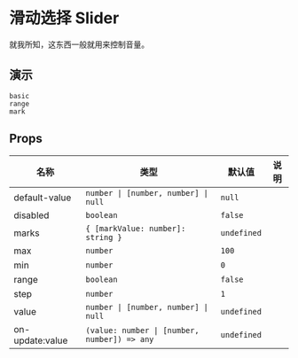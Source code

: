 # 滑动选择 Slider

就我所知，这东西一般就用来控制音量。

## 演示

```demo
basic
range
mark
```

## Props

| 名称 | 类型 | 默认值 | 说明 |
| --- | --- | --- | --- |
| default-value | `number \| [number, number] \| null` | `null` |  |
| disabled | `boolean` | `false` |  |
| marks | `{ [markValue: number]: string }` | `undefined` |  |
| max | `number` | `100` |  |
| min | `number` | `0` |  |
| range | `boolean` | `false` |  |
| step | `number` | `1` |  |
| value | `number \| [number, number] \| null` | `undefined` |
| on-update:value | `(value: number \| [number, number]) => any` | `undefined` |  |
